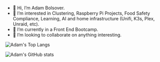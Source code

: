 - 👋 Hi, I’m Adam Bolsover.
- 👀 I’m interested in Clustering, Raspberry Pi Projects, Food Safety Compliance, Learning, AI and home infrastructure (Unifi, K3s, Plex, Unraid, etc).
- 🌱 I’m currently in a Front End Bootcamp.
- 💞️ I’m looking to collaborate on anything interesting.
<!---
- 📫 How to reach me ...
--->

<!---
bowseruk/bowseruk is a ✨ special ✨ repository because its `README.md` (this file) appears on your GitHub profile.
You can click the Preview link to take a look at your changes.
--->

![Adam's Top Langs](https://github-readme-stats.vercel.app/api/top-langs/?username=bowseruk&layout=compact&theme=radical)

![Adam's GitHub stats](https://github-readme-stats.vercel.app/api?username=bowseruk&show_icons=true&theme=radical)
